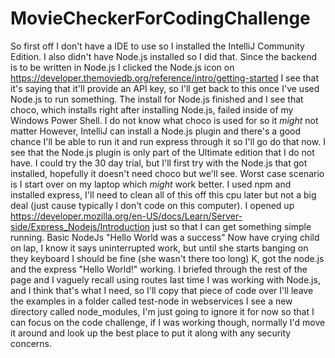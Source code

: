 # MovieCheckerForCodingChallenge

So first off I don't have a IDE to use so I installed the IntelliJ Community Edition.
I also didn't have Node.js installed so I did that.
Since the backend is to be written in Node.js I clicked the Node.js icon on https://developer.themoviedb.org/reference/intro/getting-started
I see that it's saying that it'll provide an API key, so I'll get back to this once I've used Node.js to run something.
The install for Node.js finished and I see that choco, which installs right after installing Node.js, failed inside of my Windows Power Shell.
I do not know what choco is used for so it *might* not matter
However, IntelliJ can install a Node.js plugin and there's a good chance I'll be able to run it and run express through it so I'll go do that now.
I see that the Node.js plugin is only part of the Ultimate edition that I do not have. I could try the 30 day trial, but I'll first try with the Node.js that got installed, hopefully it doesn't need choco but we'll see.
Worst case scenario is I start over on my laptop which *might* work better.
I used npm and installed express, I'll need to clean all of this off this cpu later but not a big deal (just cause typically I don't code on this computer).
I opened up https://developer.mozilla.org/en-US/docs/Learn/Server-side/Express_Nodejs/Introduction just so that I can get something simple running.
Basic NodeJs "Hello World was a success"
Now have crying child on lap, I know it says uninterrupted work, but until she starts banging on they keyboard I should be fine (she wasn't there too long)
K, got the node.js and the express "Hello World!" working.
I briefed through the rest of the page and I vaguely recall using routes last time I was working with Node.js, and I think that's what I need, so I'll copy that piece of code over
I'll leave the examples in a folder called test-node in webservices
I see a new directory called node_modules, I'm just going to ignore it for now so that I can focus on the code challenge, if I was working though, normally I'd move it around and look up the best place to put it along with any security concerns.


